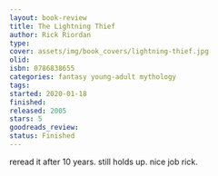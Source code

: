 ```yaml
--- 
layout: book-review 
title: The Lightning Thief
author: Rick Riordan 
type: 
cover: assets/img/book_covers/lightning-thief.jpg
olid:  
isbn: 0786838655
categories: fantasy young-adult mythology
tags:  
started: 2020-01-18
finished: 
released: 2005
stars: 5
goodreads_review:  
status: Finished
---  
```

reread it after 10 years. still holds up. nice job rick.